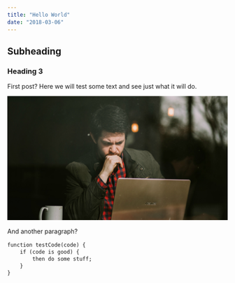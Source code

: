 ```yaml
---
title: "Hello World"
date: "2018-03-06"
---
```


## Subheading

### Heading 3

First post? Here we will test some text and see just what it will do.

<img src='./me.jpg' />

And another paragraph?

```
function testCode(code) {
    if (code is good) {
        then do some stuff;
    }
}
```